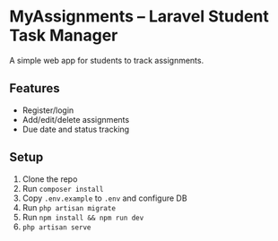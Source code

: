 # MyAssignments – Laravel Student Task Manager

A simple web app for students to track assignments.

## Features
- Register/login
- Add/edit/delete assignments
- Due date and status tracking

## Setup
1. Clone the repo
2. Run `composer install`
3. Copy `.env.example` to `.env` and configure DB
4. Run `php artisan migrate`
5. Run `npm install && npm run dev`
6. `php artisan serve`
